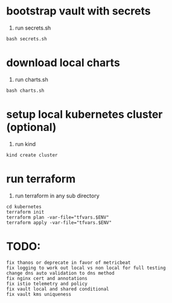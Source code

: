 # bootstrap vault with secrets
1. run secrets.sh
```
bash secrets.sh
```

# download local charts
1. run charts.sh
```
bash charts.sh
```

# setup local kubernetes cluster (optional)
1. run kind
```
kind create cluster
```

# run terraform
1. run terraform in any sub directory
```
cd kubernetes
terraform init
terraform plan -var-file="tfvars.$ENV"
terraform apply -var-file="tfvars.$ENV"
```

# TODO:
```
fix thanos or deprecate in favor of metricbeat
fix logging to work out local vs non local for full testing
change dns auto validation to dns method
fix nginx cert and annotations
fix istio telemetry and policy
fix vault local and shared conditional
fix vault kms uniqueness
```
